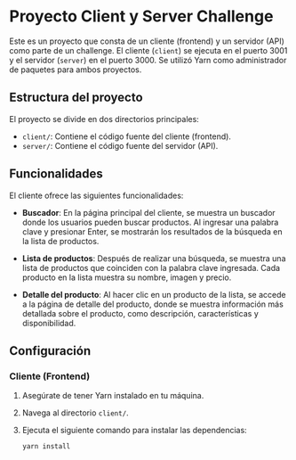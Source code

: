 # Proyecto Client y Server Challenge

Este es un proyecto que consta de un cliente (frontend) y un servidor (API) como parte de un challenge. El cliente (`client`) se ejecuta en el puerto 3001 y el servidor (`server`) en el puerto 3000. Se utilizó Yarn como administrador de paquetes para ambos proyectos.

## Estructura del proyecto

El proyecto se divide en dos directorios principales:

- `client/`: Contiene el código fuente del cliente (frontend).
- `server/`: Contiene el código fuente del servidor (API).

## Funcionalidades

El cliente ofrece las siguientes funcionalidades:

- **Buscador**: En la página principal del cliente, se muestra un buscador donde los usuarios pueden buscar productos. Al ingresar una palabra clave y presionar Enter, se mostrarán los resultados de la búsqueda en la lista de productos.

- **Lista de productos**: Después de realizar una búsqueda, se muestra una lista de productos que coinciden con la palabra clave ingresada. Cada producto en la lista muestra su nombre, imagen y precio.

- **Detalle del producto**: Al hacer clic en un producto de la lista, se accede a la página de detalle del producto, donde se muestra información más detallada sobre el producto, como descripción, características y disponibilidad.

## Configuración

### Cliente (Frontend)

1. Asegúrate de tener Yarn instalado en tu máquina.
2. Navega al directorio `client/`.
3. Ejecuta el siguiente comando para instalar las dependencias:

   ```shell
   yarn install


